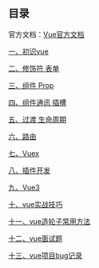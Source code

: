 ## 目录官方文档：[Vue官方文档](https://cn.vuejs.org/v2/guide/)[一、初识vue](vue-01%20初识vue.md)[二、修饰符 表单](vue-02%20修饰符%20表单.md)[三、组件 Prop](vue-03%20组件%20Prop.md)[四、组件通讯 插槽](vue-04%20组件通讯%20插槽.md)[五、过渡 生命周期](vue-05%20过渡%20生命周期.md)[六、路由](vue-06%20路由.md)[七、Vuex](vue-07%20Vuex.md)[八、插件开发](vue-08%20插件开发.md)[九、Vue3](Vue3.md)[十、vue实战技巧](vue实战技巧.md)[十一、vue造轮子常用方法](vue造轮子常用方法.md)[十二、vue面试题](vue面试题.md)[十三、vue项目bug记录](vue项目bug记录.md)